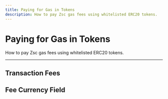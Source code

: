 ```yaml
---
title: Paying for Gas in Tokens
description: How to pay Zsc gas fees using whitelisted ERC20 tokens.
---
```


# Paying for Gas in Tokens

How to pay Zsc gas fees using whitelisted ERC20 tokens.

___

## Transaction Fees



## Fee Currency Field


